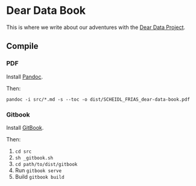 # Dear Data Book

This is where we write about our adventures with the [Dear Data Project](https://github.com/regisfrias/dear-gen).

## Compile

### PDF

Install [Pandoc](http://pandoc.org/installing.html).

Then:

`pandoc -i src/*.md -s --toc -o dist/SCHEIDL_FRIAS_dear-data-book.pdf`

### Gitbook

Install [GitBook](https://toolchain.gitbook.com/setup.html).

Then:

1. `cd src`
2. `sh _gitbook.sh`
3. `cd path/to/dist/gitbook`
4. Run
    `gitbook serve`
5. Build
    `gitbook build`
